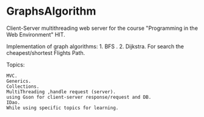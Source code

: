 # GraphsAlgorithm

Client-Server multithreading web server for the course "Programming in the Web Environment" HIT.

Implementation of graph algorithms: 1. BFS . 2. Dijkstra.  For search the cheapest/shortest Flights Path.

Topics:

    MVC.
    Generics.
    Collections.
    MultiThreading ,handle request (server).
    using Gson for client-server response/request and DB.
    IDao.
    While using specific topics for learning.


